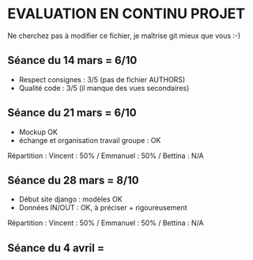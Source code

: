 # EVALUATION EN CONTINU PROJET

Ne cherchez pas à modifier ce fichier, je maîtrise git mieux que vous :-)

## Séance du 14 mars = 6/10
- Respect consignes : 3/5 (pas de fichier AUTHORS)
- Qualité code : 3/5 (il manque des vues secondaires)


## Séance du 21 mars = 6/10
- Mockup OK
- échange et organisation travail groupe : OK

Répartition : Vincent : 50% / Emmanuel : 50% / Bettina : N/A


## Séance du 28 mars =  8/10
- Début site django : modèles OK
- Données IN/OUT : OK, à préciser + rigoureusement

Répartition : Vincent : 50% / Emmanuel : 50% / Bettina : N/A

## Séance du 4 avril = 